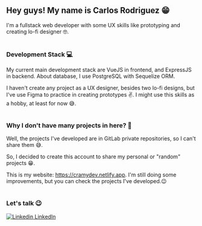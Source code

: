 ## Hey guys! My name is Carlos Rodriguez 😁

I'm a fullstack web developer with some UX skills like prototyping and creating lo-fi designer 🤓. 
<br /> <br />

### Development Stack 💻 
My current main development stack are VueJS in frontend, and ExpressJS in backend. About database, I use PostgreSQL with Sequelize ORM. 

I haven't create any project as a UX designer, besides two lo-fi designs, but I've use Figma to practice in creating prototypes ✌. I might use this skills as a hobby, at least for now 😅.
<br /> <br />

### Why I don't have many projects in here? 🤔
Well, the projects I've developed are in GitLab private repositories, so I can't share them 😅.

So, I decided to create this account to share my personal or "random" projects 😁.

This is my website: https://cramydev.netlify.app. I'm still doing some improvements, but you can check the projects I've developed.😉
<br /> <br />

### Let's talk 😉
[![Linkedin](https://i.stack.imgur.com/gVE0j.png) LinkedIn](www.linkedin.com/in/crarrivillaga)
